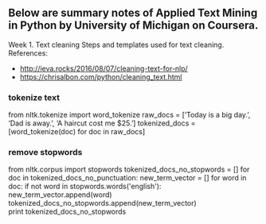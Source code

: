 ## Below are summary notes of Applied Text Mining in Python by University of Michigan on Coursera.

Week 1. Text cleaning 
Steps and templates used for text cleaning.
References:
- http://ieva.rocks/2016/08/07/cleaning-text-for-nlp/
- https://chrisalbon.com/python/cleaning_text.html

### tokenize text
from nltk.tokenize import word_tokenize
raw_docs = [‘Today is a big day.’, ‘Dad is away.’, ‘A haircut cost me $25.’]
tokenized_docs = [word_tokenize(doc) for doc in raw_docs]

### remove stopwords
from nltk.corpus import stopwords
tokenized_docs_no_stopwords = []
for doc in tokenized_docs_no_punctuation:
    new_term_vector = []
    for word in doc:
        if not word in stopwords.words('english'):
            new_term_vector.append(word)
    tokenized_docs_no_stopwords.append(new_term_vector)          
print tokenized_docs_no_stopwords
